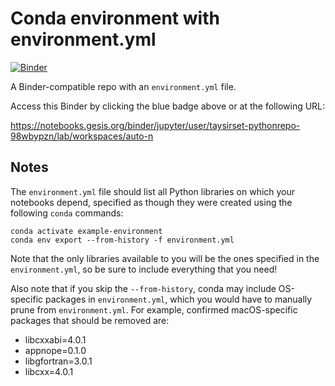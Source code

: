 # Conda environment with environment.yml
[![Binder](https://mybinder.org/badge_logo.svg)](https://notebooks.gesis.org/binder/jupyter/user/taysirset-pythonrepo-98wbypzn/lab/workspaces/auto-n)

A Binder-compatible repo with an `environment.yml` file.

Access this Binder by clicking the blue badge above or at the following URL:

https://notebooks.gesis.org/binder/jupyter/user/taysirset-pythonrepo-98wbypzn/lab/workspaces/auto-n
## Notes
The `environment.yml` file should list all Python libraries on which your notebooks
depend, specified as though they were created using the following `conda` commands:

```
conda activate example-environment
conda env export --from-history -f environment.yml
```

Note that the only libraries available to you will be the ones specified in
the `environment.yml`, so be sure to include everything that you need! 

Also note that if you skip the `--from-history`, conda may include OS-specific
packages in `environment.yml`, which you would have to manually prune from
`environment.yml`.  For example, confirmed macOS-specific packages that should
be removed are:

* libcxxabi=4.0.1
* appnope=0.1.0
* libgfortran=3.0.1
* libcxx=4.0.1
